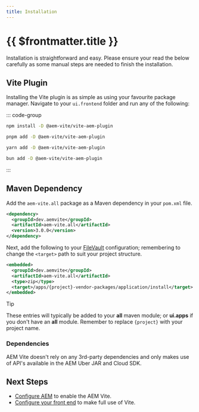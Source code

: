 ```yaml
---
title: Installation
---
```


# {{ $frontmatter.title }}

Installation is straightforward and easy. Please ensure your read the below carefully as some manual steps are needed to finish the installation.

## Vite Plugin

Installing the Vite plugin is as simple as using your favourite package manager. Navigate to your `ui.frontend` folder and run any of the following:

::: code-group

```sh [npm]
npm install -D @aem-vite/vite-aem-plugin
```

```sh [pnpm]
pnpm add -D @aem-vite/vite-aem-plugin
```

```sh [yarn]
yarn add -D @aem-vite/vite-aem-plugin
```

```sh [bun]
bun add -D @aem-vite/vite-aem-plugin
```

:::

## Maven Dependency

Add the `aem-vite.all` package as a Maven dependency in your `pom.xml` file.

```xml
<dependency>
  <groupId>dev.aemvite</groupId>
  <artifactId>aem-vite.all</artifactId>
  <version>3.0.0</version>
</dependency>
```

Next, add the following to your [FileVault](https://jackrabbit.apache.org/filevault/overview.html) configuration; remembering to change the `<target>` path to suit your project structure.

```xml
<embedded>
  <groupId>dev.aemvite</groupId>
  <artifactId>aem-vite.all</artifactId>
  <type>zip</type>
  <target>/apps/{project}-vendor-packages/application/install</target>
</embedded>
```

> [!TIP]
> These entries will typically be added to your **all** maven module; or **ui.apps** if you don't have an **all** module. Remember to replace `{project}` with your project name.

### Dependencies

AEM Vite doesn't rely on any 3rd-party dependencies and only makes use of API's available in the AEM Uber JAR and Cloud SDK.

## Next Steps

- [Configure AEM](../backend/) to enable the AEM Vite.
- [Configure your front end](../front-end/) to make full use of Vite.
